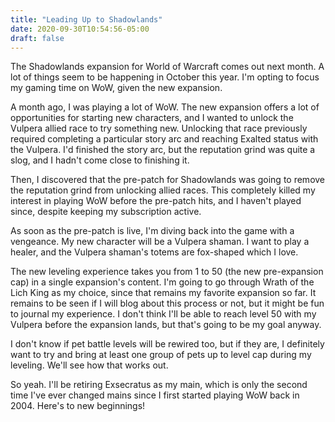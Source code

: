 ```yaml
---
title: "Leading Up to Shadowlands"
date: 2020-09-30T10:54:56-05:00
draft: false
---
```


The Shadowlands expansion for World of Warcraft comes out next month. A lot of things
seem to be happening in October this year. I'm opting to focus my gaming time on WoW,
given the new expansion.

A month ago, I was playing a lot of WoW. The new expansion offers a lot of opportunities
for starting new characters, and I wanted to unlock the Vulpera allied race to try
something new. Unlocking that race previously required completing a particular story
arc and reaching Exalted status with the Vulpera. I'd finished the story arc, but the
reputation grind was quite a slog, and I hadn't come close to finishing it.

Then, I discovered that the pre-patch for Shadowlands was going to remove the reputation
grind from unlocking allied races. This completely killed my interest in playing WoW
before the pre-patch hits, and I haven't played since, despite keeping my subscription
active.

As soon as the pre-patch is live, I'm diving back into the game with a vengeance. My new
character will be a Vulpera shaman. I want to play a healer, and the Vulpera shaman's
totems are fox-shaped which I love.

The new leveling experience takes you from 1 to 50 (the new pre-expansion cap) in a single
expansion's content. I'm going to go through Wrath of the Lich King as my choice, since
that remains my favorite expansion so far. It remains to be seen if I will blog about this
process or not, but it might be fun to journal my experience. I don't think I'll be able
to reach level 50 with my Vulpera before the expansion lands, but that's going to be
my goal anyway.

I don't know if pet battle levels will be rewired too, but if they are, I definitely
want to try and bring at least one group of pets up to level cap during my leveling.
We'll see how that works out.

So yeah. I'll be retiring Exsecratus as my main, which is only the second time I've
ever changed mains since I first started playing WoW back in 2004. Here's to new
beginnings!
